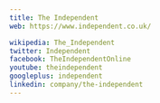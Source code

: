 ```yaml
---
title: The Independent
web: https://www.independent.co.uk/

wikipedia: The_Independent
twitter: Independent
facebook: TheIndependentOnline
youtube: theindependent
googleplus: independent
linkedin: company/the-independent
---
```

